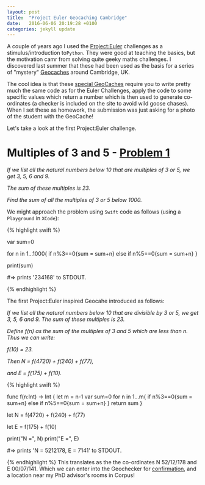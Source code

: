 ```yaml
---
layout: post
title:  "Project Euler Geocaching Cambridge"
date:   2016-06-06 20:19:28 +0100
categories: jekyll update
---
```


A couple of years ago I used the [Project:Euler](https://projecteuler.net) challenges as a stimulus/introduction to`Python`. They were good at teaching the basics, but the motivation camr from solving quite geeky maths challenges. I discovered last summer that these had been used as the basis for a series of "mystery" [Geocaches](https://www.geocaching.com/play) around Cambridge, UK. 

The cool idea is that these [special GeoCaches](https://www.geocaching.com/bookmarks/view.aspx?guid=efc9ca64-3d99-4d32-b2ef-47699f7b7651) require you to write pretty much the same code as for the Euler Challenges, apply the code to some specific values which return a number which is then used to generate co-ordinates (a checker is included on the site to avoid wild goose chases). When I set these as homework, the submission was just asking for a photo of the student with the GeoCache!

Let's take a look at the first Project:Euler challenge.

# Multiples of 3 and 5 - [Problem 1](https://projecteuler.net/problem=1)

*If we list all the natural numbers below 10 that are multiples of 3 or 5, we get 3, 5, 6 and 9.*

*The sum of these multiples is 23.*

*Find the sum of all the multiples of 3 or 5 below 1000.*

We might approach the problem using `Swift` code as follows (using a `Playground` in `XCode`):

{% highlight swift %}

var sum=0

for n in 1...1000{
    if n%3==0{sum = sum+n}
    else if n%5==0{sum = sum+n}
}

print(sum)

#=> prints '234168' to STDOUT.

{% endhighlight %}


The first Project:Euler inspired Geocahe  introduced as follows:

*If we list all the natural numbers below 10 that are divisible by 3 or 5, we get 3, 5, 6 and 9. The sum of these multiples is 23.*

*Define f(n) as the sum of the multiples of 3 and 5 which are less than n. Thus we can write:* 

*f(10) = 23.*

*Then N = f(4720) + f(240) + f(77),*

*and E = f(175) + f(10).*

{% highlight swift %}

func f(n:Int) -> Int {
    let m = n-1
    var sum=0
    for n in 1...m{
        if n%3==0{sum = sum+n}
        else if n%5==0{sum = sum+n}
    }
    return sum
}

let N = f(4720) + f(240) + f(77)

let E = f(175) + f(10)

print("N =", N)
print("E =", E)

#=> prints 'N = 5212178, E = 7141' to STDOUT.

{% endhighlight %}
This translates as the the co-ordinates N 52/12/178 and E 00/07/141. Which we can enter into the Geochecker for [confirmation](http://geotjek.dk/geo_chkcorrect.php?gid=618347510ec6445-3811-4753-8676-c23c4b6f556c), and a location near my PhD advisor's rooms in Corpus!

